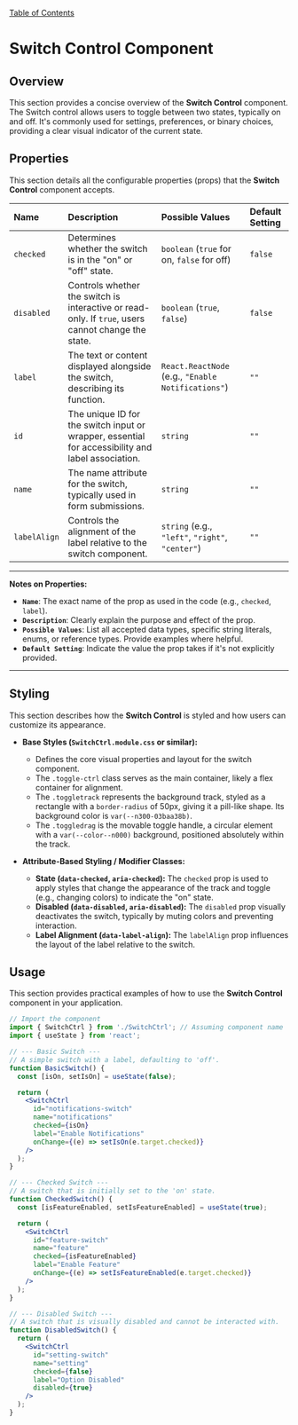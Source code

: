 [Table of Contents](../../toc.md)

# Switch Control Component

## Overview
This section provides a concise overview of the **Switch Control** component. The Switch control allows users to toggle between two states, typically on and off. It's commonly used for settings, preferences, or binary choices, providing a clear visual indicator of the current state.

## Properties
This section details all the configurable properties (props) that the **Switch Control** component accepts.

| Name      | Description                                                                                                       | Possible Values                                | Default Setting |
| :-------- | :---------------------------------------------------------------------------------------------------------------- | :--------------------------------------------- | :-------------- |
| `checked` | Determines whether the switch is in the "on" or "off" state.                                                    | `boolean` (`true` for on, `false` for off)     | `false`         |
| `disabled`| Controls whether the switch is interactive or read-only. If `true`, users cannot change the state.                | `boolean` (`true`, `false`)                    | `false`         |
| `label`   | The text or content displayed alongside the switch, describing its function.                                      | `React.ReactNode` (e.g., `"Enable Notifications"`) | `""`            |
| `id`      | The unique ID for the switch input or wrapper, essential for accessibility and label association.               | `string`                                       | `""`            |
| `name`    | The name attribute for the switch, typically used in form submissions.                                            | `string`                                       | `""`            |
| `labelAlign`| Controls the alignment of the label relative to the switch component.                                           | `string` (e.g., `"left"`, `"right"`, `"center"`) | `""`            |

---
**Notes on Properties:**
*   **`Name`**: The exact name of the prop as used in the code (e.g., `checked`, `label`).
*   **`Description`**: Clearly explain the purpose and effect of the prop.
*   **`Possible Values`**: List all accepted data types, specific string literals, enums, or reference types. Provide examples where helpful.
*   **`Default Setting`**: Indicate the value the prop takes if it's not explicitly provided.
---

## Styling
This section describes how the **Switch Control** is styled and how users can customize its appearance.

*   **Base Styles (`SwitchCtrl.module.css` or similar):**
    *   Defines the core visual properties and layout for the switch component.
    *   The `.toggle-ctrl` class serves as the main container, likely a flex container for alignment.
    *   The `.toggletrack` represents the background track, styled as a rectangle with a `border-radius` of 50px, giving it a pill-like shape. Its background color is `var(--n300-03baa38b)`.
    *   The `.toggledrag` is the movable toggle handle, a circular element with a `var(--color--n000)` background, positioned absolutely within the track.

*   **Attribute-Based Styling / Modifier Classes:**
    *   **State (`data-checked`, `aria-checked`):** The `checked` prop is used to apply styles that change the appearance of the track and toggle (e.g., changing colors) to indicate the "on" state.
    *   **Disabled (`data-disabled`, `aria-disabled`):** The `disabled` prop visually deactivates the switch, typically by muting colors and preventing interaction.
    *   **Label Alignment (`data-label-align`):** The `labelAlign` prop influences the layout of the label relative to the switch.

## Usage
This section provides practical examples of how to use the **Switch Control** component in your application.

```jsx
// Import the component
import { SwitchCtrl } from './SwitchCtrl'; // Assuming component name
import { useState } from 'react';

// --- Basic Switch ---
// A simple switch with a label, defaulting to 'off'.
function BasicSwitch() {
  const [isOn, setIsOn] = useState(false);

  return (
    <SwitchCtrl
      id="notifications-switch"
      name="notifications"
      checked={isOn}
      label="Enable Notifications"
      onChange={(e) => setIsOn(e.target.checked)}
    />
  );
}

// --- Checked Switch ---
// A switch that is initially set to the 'on' state.
function CheckedSwitch() {
  const [isFeatureEnabled, setIsFeatureEnabled] = useState(true);

  return (
    <SwitchCtrl
      id="feature-switch"
      name="feature"
      checked={isFeatureEnabled}
      label="Enable Feature"
      onChange={(e) => setIsFeatureEnabled(e.target.checked)}
    />
  );
}

// --- Disabled Switch ---
// A switch that is visually disabled and cannot be interacted with.
function DisabledSwitch() {
  return (
    <SwitchCtrl
      id="setting-switch"
      name="setting"
      checked={false}
      label="Option Disabled"
      disabled={true}
    />
  );
}
```

